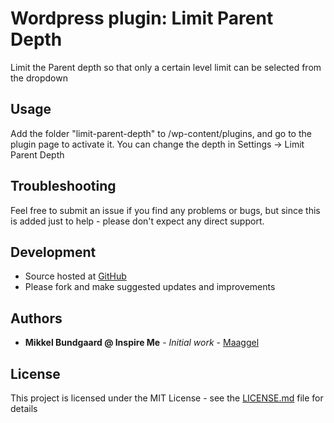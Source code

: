 # Wordpress plugin: Limit Parent Depth
Limit the Parent depth so that only a certain level limit can be selected from the dropdown

## Usage
Add the folder "limit-parent-depth" to /wp-content/plugins, and go to the plugin page to activate it.
You can change the depth in Settings -> Limit Parent Depth

## Troubleshooting

Feel free to submit an issue if you find any problems or bugs, but since this is added just to help - please don't expect any direct support.

## Development

- Source hosted at [GitHub](https://github.com/Maaggel/Wordpress-Limit-Parent-Depth)
- Please fork and make suggested updates and improvements

## Authors

* **Mikkel Bundgaard @ Inspire Me** - *Initial work* - [Maaggel](https://github.com/maaggel)

## License

This project is licensed under the MIT License - see the [LICENSE.md](https://github.com/Maaggel/debug/blob/master/LICENSE) file for details